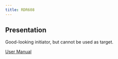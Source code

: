 ```yaml
---
title: RDR608
---
```


## Presentation

Good-looking initiator, but cannot be used as target.

[User Manual](http://ask-contactless.com/Portals/0/Illustrations/ContactUs/technical_support/logo/rd-mu-09106-10_rdr608_logo_usermanual.pdf)


